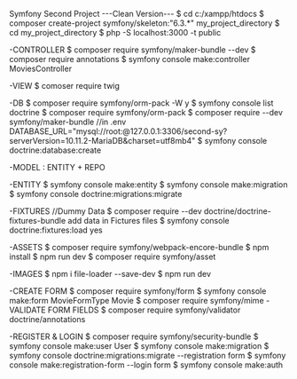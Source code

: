 Symfony Second Project 
---Clean Version---
$ cd c:/xampp/htdocs
$ composer create-project symfony/skeleton:"6.3.*" my_project_directory
$ cd my_project_directory
$ php -S localhost:3000 -t public

-CONTROLLER
$ composer require symfony/maker-bundle --dev
$ composer require annotations
$ symfony console make:controller MoviesController

-VIEW
$ comoser require twig

-DB
$ composer require symfony/orm-pack -W
y
$ symfony console list doctrine
$ composer require symfony/orm-pack
$ composer require --dev symfony/maker-bundle
//in .env
DATABASE_URL="mysql://root:@127.0.0.1:3306/second-sy?serverVersion=10.11.2-MariaDB&charset=utf8mb4"
$ symfony console doctrine:database:create

-MODEL : ENTITY + REPO

-ENTITY
$ symfony console make:entity
$ symfony console make:migration
$ symfony console doctrine:migrations:migrate

-FIXTURES //Dummy Data
$ composer require --dev doctrine/doctrine-fixtures-bundle
add data in Fictures files
$ symfony console doctrine:fixtures:load
yes

-ASSETS
$ composer require symfony/webpack-encore-bundle
$ npm install
$ npm run dev
$ composer require symfony/asset

-IMAGES
$ npm i file-loader --save-dev
$ npm run dev

-CREATE FORM
$ composer require symfony/form
$ symfony console make:form MovieFormType Movie
$ composer require symfony/mime
-VALIDATE FORM FIELDS
$ composer require symfony/validator doctrine/annotations

-REGISTER & LOGIN
$ composer require symfony/security-bundle
$ symfony console make:user User
$ symfony console make:migration
$ symfony console doctrine:migrations:migrate
--registration form
$ symfony console make:registration-form
--login form
$ symfony console make:auth
